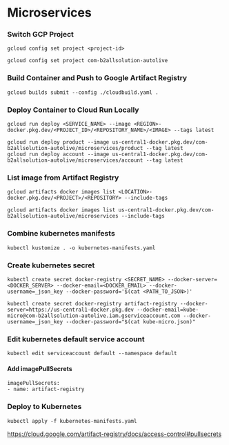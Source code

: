# Microservices

### Switch GCP Project

```
gcloud config set project <project-id>
```

```
gcloud config set project com-b2allsolution-autolive
```

### Build Container and Push to Google Artifact Registry

```
gcloud builds submit --config ./cloudbuild.yaml .
```

### Deploy Container to Cloud Run Locally

```
gcloud run deploy <SERVICE_NAME> --image <REGION>-docker.pkg.dev/<PROJECT_ID>/<REPOSITORY_NAME>/<IMAGE> --tags latest
```

```
gcloud run deploy product --image us-central1-docker.pkg.dev/com-b2allsolution-autolive/microservices/product --tag latest
gcloud run deploy account --image us-central1-docker.pkg.dev/com-b2allsolution-autolive/microservices/account --tag latest
```

### List image from Artifact Registry

```
gcloud artifacts docker images list <LOCATION>-docker.pkg.dev/<PROJECT>/<REPOSITORY> --include-tags
```

```
gcloud artifacts docker images list us-central1-docker.pkg.dev/com-b2allsolution-autolive/microservices --include-tags
```

### Combine kubernetes manifests

```
kubectl kustomize . -o kubernetes-manifests.yaml
```

### Create kubernetes secret

```
kubectl create secret docker-registry <SECRET_NAME> --docker-server=<DOCKER_SERVER> --docker-email=<DOCKER_EMAIL> --docker-username=_json_key --docker-password='$(cat <PATH_TO_JSON>)'
```

```
kubectl create secret docker-registry artifact-registry --docker-server=https://us-central1-docker.pkg.dev --docker-email=kube-micro@com-b2allsolution-autolive.iam.gserviceaccount.com --docker-username=_json_key --docker-password="$(cat kube-micro.json)"
```

### Edit kubernetes default service account

```
kubectl edit serviceaccount default --namespace default
```

#### Add imagePullSecrets

```
imagePullSecrets:
- name: artifact-registry
```

### Deploy to Kubernetes

```
kubectl apply -f kubernetes-manifests.yaml
```

https://cloud.google.com/artifact-registry/docs/access-control#pullsecrets